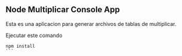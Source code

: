 ## Node Multiplicar Console App

Esta es una aplicacion para generar archivos de tablas de multiplicar.

Ejecutar este comando
````
npm install
```